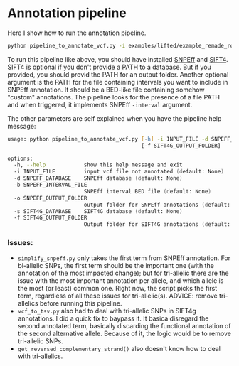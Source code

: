 # Annotation pipeline

Here I show how to run the annotation pipeline.
```zsh
python pipeline_to_annotate_vcf.py -i examples/lifted/example_remade_rooted_lifted.vcf -d Drosophila_melanogaster -b examples/intervals/dm6_short_introns.bed -o examples/snpeff -s /Users/tur92196/local/sift4g/BDGP6.83 -f examples/sift4g
```

To run this pipeline like above, you should have installed [SNPEff](https://pcingola.github.io/SnpEff/) and [SIFT4](https://sift.bii.a-star.edu.sg/sift4g/). SIFT4 is optional if you don't provide a PATH to a database. But if you provided, you should provid the PATH for an output folder. Another optional argument is the PATH for the file containing intervals you want to include in SNPEff annotation. It should be a BED-like file containing somehow "custom" annotations. The pipeline looks for the presence of a file PATH and when triggered, it implements SNPEff `-interval` argument.

The other parameters are self explained when you have the pipeline help message:
```zsh
usage: python pipeline_to_annotate_vcf.py [-h] -i INPUT_FILE -d SNPEFF_DATABASE [-b SNPEFF_INTERVAL_FILE] -o SNPEFF_OUTPUT_FOLDER [-s SIFT4G_DATABASE]
                                          [-f SIFT4G_OUTPUT_FOLDER]

options:
  -h, --help            show this help message and exit
  -i INPUT_FILE         input vcf file not annotated (default: None)
  -d SNPEFF_DATABASE    SNPEff database (default: None)
  -b SNPEFF_INTERVAL_FILE
                        SNPEff interval BED file (default: None)
  -o SNPEFF_OUTPUT_FOLDER
                        output folder for SNPEff annotations (default: None)
  -s SIFT4G_DATABASE    SIFT4G database (default: None)
  -f SIFT4G_OUTPUT_FOLDER
                        Output folder for SIFT4G annotations (default: None)
```

### Issues:
- `simplify_snpeff.py` only takes the first term from SNPEff annotation. For bi-allelic SNPs, the first term should be the important one (with the annotation of the most impacted change); but for tri-allelic there are the issue with the most important annotation per allele, and which allele is the most (or least) common one. Right now, the script picks the first term, regardless of all these issues for tri-allelic(s). ADVICE: remove tri-allelics before running this pipeline.
- `vcf_to_tsv.py` also had to deal with tri-allelic SNPs in SIFT4g annotations. I did a quick fix to baypass it. It basica disregard the second annotated term, basically discarding the functional annotation of the second alternative allele. Because of it, the logic would be to remove tri-allelic SNPs.
- `get_reversed_complementary_strand()` also doesn't know how to deal with tri-allelics.
